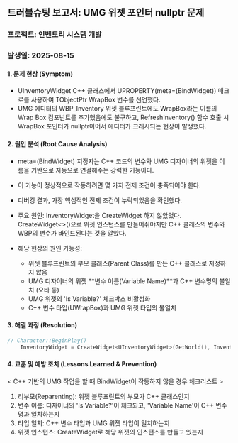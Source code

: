 ## 트러블슈팅 보고서: UMG 위젯 포인터 nullptr 문제
### 프로젝트: 인벤토리 시스템 개발
### 발생일: 2025-08-15

#### 1. 문제 현상 (Symptom)
- UInventoryWidget C++ 클래스에서 UPROPERTY(meta=(BindWidget)) 매크로를 사용하여 TObjectPtr<UWrapBox> WrapBox 변수를 선언했다.
- UMG 에디터의 WBP_Inventory 위젯 블루프린트에도 WrapBox라는 이름의 Wrap Box 컴포넌트를 추가했음에도 불구하고, RefreshInventory() 함수 호출 시 WrapBox 포인터가 nullptr이어서 에디터가 크래시되는 현상이 발생했다.

#### 2. 원인 분석 (Root Cause Analysis)
- meta=(BindWidget) 지정자는 C++ 코드의 변수와 UMG 디자이너의 위젯을 이름을 기반으로 자동으로 연결해주는 강력한 기능이다.
- 이 기능이 정상적으로 작동하려면 몇 가지 전제 조건이 충족되어야 한다.
- 디버깅 결과, 가장 핵심적인 전제 조건이 누락되었음을 확인했다.

- 주요 원인: InventoryWidget을 CreateWidget 하지 않았었다. CreateWidget<>()으로 위젯 인스턴스를 만들어줘야지만 C++ 클래스의 변수와 WBP의 변수가 바인드된다는 것을 알았다.

- 해당 현상의 원인 가능성:
  - 위젯 블루프린트의 부모 클래스(Parent Class)를 만든 C++ 클래스로 지정하지 않음
  - UMG 디자이너의 위젯 **변수 이름(Variable Name)**과 C++ 변수명의 불일치 (오타 등)
  - UMG 위젯의 'Is Variable?' 체크박스 비활성화
  - C++ 변수 타입(UWrapBox)과 UMG 위젯 타입의 불일치

#### 3. 해결 과정 (Resolution)
```cpp
// Character::BeginPlay()
	InventoryWidget = CreateWidget<UInventoryWidget>(GetWorld(), InventoryWidgetClass);
```

#### 4. 교훈 및 예방 조치 (Lessons Learned & Prevention)
< C++ 기반의 UMG 작업을 할 때 BindWidget이 작동하지 않을 경우 체크리스트 >
1. 리부모(Reparenting): 위젯 블루프린트의 부모가 C++ 클래스인지
2. 변수 이름: 디자이너의 'Is Variable?'이 체크되고, 'Variable Name'이 C++ 변수명과 일치하는지
3. 타입 일치: C++ 변수 타입과 UMG 위젯 타입이 일치하는지
4. 위젯 인스턴스: CreateWidget로 해당 위젯의 인스턴스를 만들고 있는지
